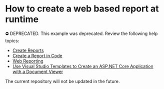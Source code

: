 # How to create a web based report at runtime

⛔ DEPRECATED. This example was deprecated. Review the following help topics:

- [Create Reports](http://docs.devexpress.devx/XtraReports/5152/create-reports)
- [Create a Report in Code](http://docs.devexpress.devx/XtraReports/115726/detailed-guide-to-devexpress-reporting/reporting-api/create-reports-in-code)
- [Web Reporting](http://docs.devexpress.devx/XtraReports/9814/web-reporting)
- [Use Visual Studio Templates to Create an ASP.NET Core Application with a Document Viewer](http://docs.devexpress.devx/XtraReports/400044/web-reporting/asp-net-core-reporting/document-viewer-in-asp-net-applications/quick-start/create-an-aspnet-core-application-with-a-document-viewer)

The current repository will not be updated in the future.